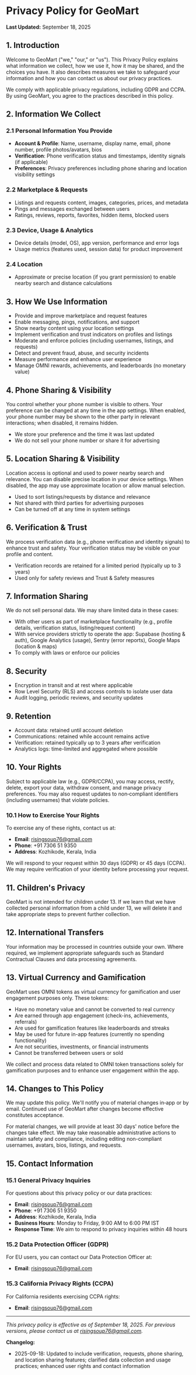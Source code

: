 # Privacy Policy for GeoMart

**Last Updated:** September 18, 2025

## 1. Introduction

Welcome to GeoMart ("we," "our," or "us"). This Privacy Policy explains what information we collect, how we use it, how it may be shared, and the choices you have. It also describes measures we take to safeguard your information and how you can contact us about our privacy practices.

We comply with applicable privacy regulations, including GDPR and CCPA. By using GeoMart, you agree to the practices described in this policy.

## 2. Information We Collect

### 2.1 Personal Information You Provide
- **Account & Profile**: Name, username, display name, email, phone number, profile photos/avatars, bios
- **Verification**: Phone verification status and timestamps, identity signals (if applicable)
- **Preferences**: Privacy preferences including phone sharing and location visibility settings

### 2.2 Marketplace & Requests
- Listings and requests content, images, categories, prices, and metadata
- Pings and messages exchanged between users
- Ratings, reviews, reports, favorites, hidden items, blocked users

### 2.3 Device, Usage & Analytics
- Device details (model, OS), app version, performance and error logs
- Usage metrics (features used, session data) for product improvement

### 2.4 Location
- Approximate or precise location (if you grant permission) to enable nearby search and distance calculations

## 3. How We Use Information

- Provide and improve marketplace and request features
- Enable messaging, pings, notifications, and support
- Show nearby content using your location settings
- Implement verification and trust indicators on profiles and listings
- Moderate and enforce policies (including usernames, listings, and requests)
- Detect and prevent fraud, abuse, and security incidents
- Measure performance and enhance user experience
- Manage OMNI rewards, achievements, and leaderboards (no monetary value)

## 4. Phone Sharing & Visibility

You control whether your phone number is visible to others. Your preference can be changed at any time in the app settings. When enabled, your phone number may be shown to the other party in relevant interactions; when disabled, it remains hidden.

- We store your preference and the time it was last updated
- We do not sell your phone number or share it for advertising

## 5. Location Sharing & Visibility

Location access is optional and used to power nearby search and relevance. You can disable precise location in your device settings. When disabled, the app may use approximate location or allow manual selection.

- Used to sort listings/requests by distance and relevance
- Not shared with third parties for advertising purposes
- Can be turned off at any time in system settings

## 6. Verification & Trust

We process verification data (e.g., phone verification and identity signals) to enhance trust and safety. Your verification status may be visible on your profile and content.

- Verification records are retained for a limited period (typically up to 3 years)
- Used only for safety reviews and Trust & Safety measures

## 7. Information Sharing

We do not sell personal data. We may share limited data in these cases:

- With other users as part of marketplace functionality (e.g., profile details, verification status, listing/request content)
- With service providers strictly to operate the app: Supabase (hosting & auth), Google Analytics (usage), Sentry (error reports), Google Maps (location & maps)
- To comply with laws or enforce our policies

## 8. Security

- Encryption in transit and at rest where applicable
- Row Level Security (RLS) and access controls to isolate user data
- Audit logging, periodic reviews, and security updates

## 9. Retention

- Account data: retained until account deletion
- Communications: retained while account remains active
- Verification: retained typically up to 3 years after verification
- Analytics logs: time-limited and aggregated where possible

## 10. Your Rights

Subject to applicable law (e.g., GDPR/CCPA), you may access, rectify, delete, export your data, withdraw consent, and manage privacy preferences. You may also request updates to non‑compliant identifiers (including usernames) that violate policies.

### 10.1 How to Exercise Your Rights
To exercise any of these rights, contact us at:
- **Email**: risingsoup76@gmail.com
- **Phone**: +91 7306 51 9350
- **Address**: Kozhikode, Kerala, India

We will respond to your request within 30 days (GDPR) or 45 days (CCPA). We may require verification of your identity before processing your request.

## 11. Children's Privacy

GeoMart is not intended for children under 13. If we learn that we have collected personal information from a child under 13, we will delete it and take appropriate steps to prevent further collection.

## 12. International Transfers

Your information may be processed in countries outside your own. Where required, we implement appropriate safeguards such as Standard Contractual Clauses and data processing agreements.

## 13. Virtual Currency and Gamification

GeoMart uses OMNI tokens as virtual currency for gamification and user engagement purposes only. These tokens:
- Have no monetary value and cannot be converted to real currency
- Are earned through app engagement (check-ins, achievements, referrals)
- Are used for gamification features like leaderboards and streaks
- May be used for future in-app features (currently no spending functionality)
- Are not securities, investments, or financial instruments
- Cannot be transferred between users or sold

We collect and process data related to OMNI token transactions solely for gamification purposes and to enhance user engagement within the app.

## 14. Changes to This Policy

We may update this policy. We'll notify you of material changes in‑app or by email. Continued use of GeoMart after changes become effective constitutes acceptance.

For material changes, we will provide at least 30 days' notice before the changes take effect. We may take reasonable administrative actions to maintain safety and compliance, including editing non-compliant usernames, avatars, bios, listings, and requests.

## 15. Contact Information

### 15.1 General Privacy Inquiries
For questions about this privacy policy or our data practices:
- **Email**: risingsoup76@gmail.com
- **Phone**: +91 7306 51 9350
- **Address**: Kozhikode, Kerala, India
- **Business Hours**: Monday to Friday, 9:00 AM to 6:00 PM IST
- **Response Time**: We aim to respond to privacy inquiries within 48 hours

### 15.2 Data Protection Officer (GDPR)
For EU users, you can contact our Data Protection Officer at:
- **Email**: risingsoup76@gmail.com

### 15.3 California Privacy Rights (CCPA)
For California residents exercising CCPA rights:
- **Email**: risingsoup76@gmail.com

---

*This privacy policy is effective as of September 18, 2025. For previous versions, please contact us at risingsoup76@gmail.com.*

**Changelog:**
- 2025-09-18: Updated to include verification, requests, phone sharing, and location sharing features; clarified data collection and usage practices; enhanced user rights and contact information